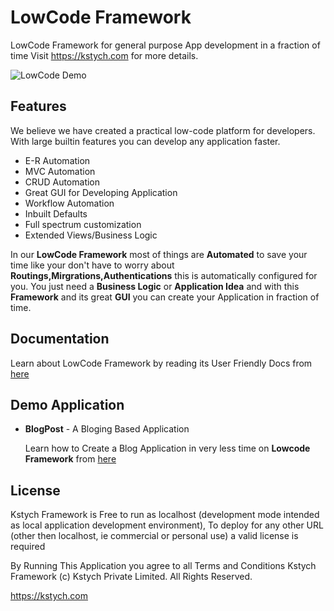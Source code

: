 # LowCode Framework

LowCode Framework for general purpose App development in a fraction of time Visit https://kstych.com for more details.

![LowCode Demo](https://kstych.com/custom/kstych.com/images/bg.gif)

## Features
We believe we have created a practical low-code platform for developers. With large builtin features you can develop any application faster. 

- E-R Automation
- MVC Automation
- CRUD Automation
- Great GUI for Developing Application
- Workflow Automation
- Inbuilt Defaults
- Full spectrum customization
- Extended Views/Business Logic

In our **LowCode Framework** most of things are **Automated** to save your time like your don't have to worry about **Routings,Mirgrations,Authentications** this is automatically configured for you. You just need a **Business Logic** or **Application Idea** and with this **Framework** and its great **GUI** you can  create your Application in fraction of time.


## Documentation

Learn about LowCode Framework by reading its User Friendly Docs from [here](Documentation)

## Demo Application 

- **BlogPost** - A Bloging Based Application 

	Learn how to Create a Blog Application in very less time on **Lowcode Framework** from [here](Examples/BlogPost)


## License
Kstych Framework is Free to run as localhost (development mode intended as local application development environment), To deploy for any other URL (other then localhost, ie commercial or personal use) a valid license is required

By Running This Application you agree to all Terms and Conditions
Kstych Framework (c) Kstych Private Limited. All Rights Reserved.

https://kstych.com
